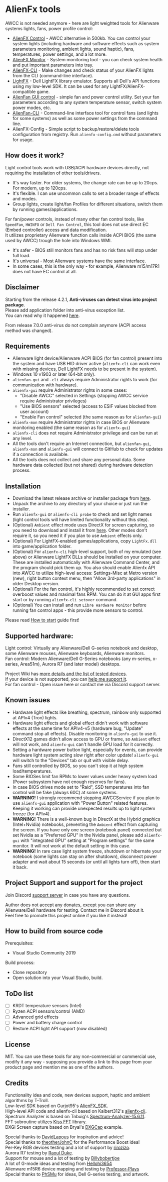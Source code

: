 # AlienFx tools

AWCC is not needed anymore - here are light weighted tools for Alienware systems lights, fans, power profile control:
- [AlienFX Control](/Doc/alienfx-gui.md) - AWCC alternative in 500kb. You can control your system lights (including hardware and software effects such as system parameters monitoring, ambient lights, sound haptic), fans, temperatures, power settings, and a lot more.
- [AlienFX Monitor](/Doc/alienfx-mon.md) - System monitoring tool - you can check system health and put important parameters into tray.
- [AlienFX-CLI](/Doc/alienfx-cli.md) - Make changes and check status of your AlienFX lights from the CLI (command-line interface).
- [LightFX](/Doc/LightFX.md) - Dell LightFX library emulator. Supports all Dell's API functions using my low-level SDK. It can be used for any LightFX/AlienFX-compatible game.
- [AlienFan GUI control](/Doc/alienfan-gui.md) - simple fan and power control utility. Set your fan parameters according to any system temperature sensor, switch system power modes, etc.
- [AlienFan-CLI](/Doc/alienfan-cli.md) - Command-line interface tool for control fans (and lights for some systems) as well as some power settings from the command line.
- AlienFX-Config - Simple script to backup/restore/delete tools configuration from registry. Run `alienfx-config.cmd` without parameters for usage.

## How does it work?

Light control tools work with USB/ACPI hardware devices directly, not requiring the installation of other tools/drivers.

- It's way faster. For older systems, the change rate can be up to 20cps. For modern, up to 120cps.
- It's flexible. I can use uncommon calls to set a broader range of effects and modes.
- Group lights, create light/fan Profiles for different situations, switch them by running games/applications.

For fan/power controls, instead of many other fan control tools, like `SpeedFan`, `HWINFO` or `Dell Fan Control`, this tool does not use direct EC (Embed controller) access and data modification.  
It utilizes proprietary Alienware function calls inside ACPI BIOS (the same used by AWCC) trough the hole into Windows WMI.
- It's safer - BIOS still monitors fans and has no risk fans will stop under full load.
- It's universal - Most Alienware systems have the same interface.
- In some cases, this is the only way - for example, Alienware m15/m17R1 does not have EC control at all.

## Disclaimer

Starting from the release 4.2.1, **Anti-viruses can detect virus into project package**.  
Please add application folder into anti-virus exception list.  
You can read why it happened [here](https://github.com/T-Troll/alienfx-tools/wiki/Why-antivirus-complain-about-some-alienfx-tools-components%3F).

From release 7.0.0 anti-virus do not complain anymore (ACPI access method was changed).

## Requirements
- Alienware light device/Alienware ACPI BIOS (for fan control) present into the system and have USB HID driver active (`alienfx-cli` can work even with missing devices, Dell LightFX needs to be present in the system).
- Windows 10 v1903 or later (64-bit only).
- `alienfan-gui` and `-cli` always require Administrator rights to work (for communication with hardware).
- `alienfx-gui` require Administrator rights in some cases:
  - "Disable AWCC" selected in Settings (stopping AWCC service require Administrator privileges)
  - "Use BIOS sensors" selected (access to ESIF values blocked from user account)
  - "Enable Fan control" selected (the same reason as for `alienfan-gui`)
- `alienfx-mon` require Administrator rights in case BIOS or Alienware monitoring enabled (the same reason as for `alienfx-gui`)
- `alienfx-cli` does not require Administrator privilege and can be run at any level.
- All the tools don't require an Internet connection, but `alienfan-gui`, `alienfx-mon` and `alienfx-gui` will connect to GitHub to check for updates if a connection is available.
- All the tools does not collect and share any personal data. Some hardware data collected (but not shared) during hardware detection process.

## Installation
- Download the latest release archive or installer package from [here](https://github.com/T-Troll/alienfx-tools/releases).
- Unpack the archive to any directory of your choice or just run the installer.
- Run `alienfx-gui` or `alienfx-cli probe` to check and set light names (light control tools will have limited functionality without this step).
- (Optional) `Ambient` effect mode uses DirectX for screen capturing, so you need to download and install it from [here](https://www.microsoft.com/en-us/download/details.aspx?id=35). Other modes don't require it, so you need it if you plan to use `Ambient` effects only.
- (Optional) For LightFX-enabled games/applications, copy `LightFx.dll` into game/application folder.
- (Optional) For `alienfx-cli` high-level support, both of my emulated (see above) or Alienware LightFX DLLs should be installed on your computer. These are installed automatically with Alienware Command Center, and the program should pick them up. You also should enable Alienfx API into AWCC to utilize high-level access: Settings-Misc at Metro version (new), right button context menu, then "Allow 3rd-party applications" in older Desktop version. 
- (Optional) For the fan control, it's highly recommended to set correct overboost values and maximal fans RPM. You can do it at GUI apps first start or by running `alienfx-cli setover` command.
- (Optional) You can install and run `Libre Hardware Monitor` before running fan control apps - this provide more sensors to control.

Please read [How to start](https://github.com/T-Troll/alienfx-tools/wiki/How-to-start-(Beginner's-guide)-for-release-v6.x.x.x) guide first!

## Supported hardware:

Light control: Virtually any Alienware/Dell G-series notebook and desktop, some Alienware mouses, Alienware keyboards, Alienware monitors.  
Fan control: Modern Alienware/Dell G-Series notebooks (any m-series, x-series, Area51m), Aurora R7 (and later model) desktops.

Project Wiki has [more details and the list of tested devices](https://github.com/T-Troll/alienfx-tools/wiki/Supported-and-tested-devices-list).  
If your device is not supported, you can [help me support it](https://github.com/T-Troll/alienfx-tools/wiki/How-to-collect-data-for-the-new-light-device).  
For fan control - Open issue here or contact me via Discord support server.

## Known issues
- Hardware light effects like breathing, spectrum, rainbow only supported at APIv4 (Tron) lights.
- Hardware light effects and global effect didn't work with software effects at the same time for APIv4-v5 (hardware bug, "Update" command stop all effects). Disable monitoring in `alienfx-gui` to use it.
- DirectX12 games didn't allow access to GPU or frame, so `Ambient` effect will not work, and `alienfx-gui` can't handle GPU load for it correctly.
- Setting a hardware power button light, especially for events, can provide hardware light system acting slow right after color update! `alienfx-gui` will switch to the "Devices" tab or quit with visible delay.
- Fans still controlled by BIOS, so you can't stop it at high system load/temperatures.
- Some BIOSes limit fan RPMs to lower values under heavy system load (Power subsystem have not enough reserves for fans).
- In case BIOS drives mode set to "Raid", SSD temperatures into fan control will be fake (always 60C) at some systems.
- **WARNING!** I strongly recommend stopping AWCCService if you plan to use `alienfx-gui` application with "Power Button" related features. Keeping it working can provide unexpected results up to light system freeze (for APIv4).
- **WARNING!** There is a well-known bug in DirectX at the Hybrid graphics (Intel+Nvidia) notebooks, preventing the `Ambient` effect from capturing the screen. If you have only one screen (notebook panel) connected but set Nvidia as a "Preferred GPU" in the Nvidia panel, please add `alienfx-gui` with "integrated GPU" setting at "Program settings" for the same monitor. It will not work at the default setting in this case.
- **WARNING!** In rare case light system freeze, shutdown or hibernate your notebook (some lights can stay on after shutdown), disconnect power adapter and wait about 15 seconds (or until all lights turn off), then start it back.

## Project Support and support for the project

Join Discord [support server](https://discord.gg/XU6UJbN9J5) in case you have any questions.

Author does not accept any donates, except you can share any Alienware/Dell hardware for testing. Contact me in Discord about it.  
Feel free to promote this project online if you like it instead!

## How to build from source code

Prerequisites:
- Visual Studio Community 2019

Build process:
- Clone repository
- Open solution into your Visual Studio, build.

## ToDo list

- [ ] KRDT temperature sensors (Intel)
- [ ] Ryzen ACPI sensors/control (AMD)
- [ ] Advanced grid effects
- [ ] Power and battery charge control
- [ ] Restore ACPI light API support (now disabled)

## License

MIT. You can use these tools for any non-commercial or commercial use, modify it any way - supposing you provide a link to this page from your product page and mention me as one of the authors.

## Credits

Functionality idea and code, new devices support, haptic and ambient algorithms by T-Troll.  
Low-level SDK based on Gurjot95's [AlienFX_SDK](https://github.com/Gurjot95/AlienFX-SDK).  
High-level API code and alienfx-cli based on Kalbert312's [alienfx-cli](https://github.com/kalbert312/alienfx-cli).  
Spectrum Analyzer is based on Tnbuig's [Spectrum-Analyzer-15.6.11](https://github.com/tnbuig/Spectrum-Analyzer-15.6.11).  
FFT subroutine utilizes [Kiss FFT](https://sourceforge.net/projects/kissfft/) library.  
DXGi Screen capture based on Bryal's [DXGCap](https://github.com/bryal/DXGCap) example.  

Special thanks to [DavidLapous](https://github.com/DavidLapous) for inspiration and advice!  
Special thanks to [theotherJohnC](https://github.com/theotherJohnC) for the Performance Boost idea!  
Per-Key RGB devices testing and a lot of support by [rirozizo](https://github.com/rirozizo).  
Aurora R7 testing by [Raoul Duke](https://github.com/raould).  
Support for mouse and a lot of testing by [Billybobertjoe](https://github.com/Billybobertjoe)  
A lot of G-mode ideas and testing from [Hellohi3654](https://github.com/Hellohi3654)  
Alienware m15R6 device mapping and testing by [Professor-Plays](https://github.com/profpjlalvarenga)  
Special thanks to [PhSMu](https://github.com/PhSMu) for ideas, Dell G-series testing, and artwork.
